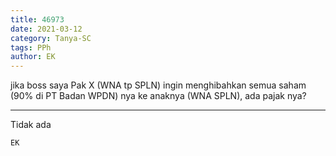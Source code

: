 ```yaml
---
title: 46973
date: 2021-03-12
category: Tanya-SC
tags: PPh
author: EK
---
```


jika boss saya Pak X (WNA tp SPLN) ingin menghibahkan semua saham (90% di PT Badan WPDN) nya ke anaknya (WNA SPLN), ada pajak nya?

---

Tidak ada

`EK`
